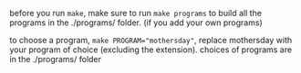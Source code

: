 before you run `make`, make sure to run `make programs` to build all the programs in the ./programs/ folder. (if you add your own programs)

to choose a program, `make PROGRAM="mothersday"`, replace mothersday with your program of choice (excluding the extension). choices of programs are in the ./programs/ folder